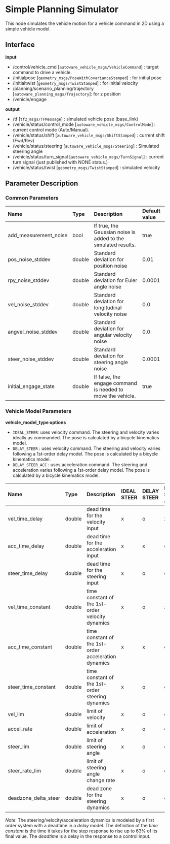 # Simple Planning Simulator
This node simulates the vehicle motion for a vehicle command in 2D using a simple vehicle model.

## Interface

**input**
 - /control/vehicle_cmd [`autoware_vehicle_msgs/VehicleCommand`] : target command to drive a vehicle.
 - /initialpose [`geometry_msgs/PoseWithCovarianceStamped`] : for initial pose
 - /initialtwist [`geometry_msgs/TwistStamped`] : for initial velocity
 - /planning/scenario_planning/trajectory [`autoware_planning_msgs/Trajectory`]: for z position
 - /vehicle/engage

**output**
 - /tf [`tf2_msgs/TFMessage`] : simulated vehicle pose (base_link)
 - /vehicle/status/control_mode [`autoware_vehicle_msgs/ControlMode`] : current control mode (Auto/Manual).
 - /vehicle/status/shift [`autoware_vehicle_msgs/ShiftStamped`] : current shift (Fwd/Rev)
 - /vehicle/status/steering [`autoware_vehicle_msgs/Steering`] : Simulated steering angle
 - /vehicle/status/turn_signal [`autoware_vehicle_msgs/TurnSignal`] : current turn signal (just published with NONE status.)
 - /vehicle/status/twist [`geometry_msgs/TwistStamped`] : simulated velocity



## Parameter Description

### Common Parameters

|Name|Type|Description|Default value|
|:---|:---|:---|:---|
|add_measurement_noise  | bool | If true, the Gaussian noise is added to the simulated results.| true|
|pos_noise_stddev       | double | Standard deviation for position noise   |  0.01|
|rpy_noise_stddev       | double | Standard deviation for Euler angle noise|  0.0001|
|vel_noise_stddev       | double | Standard deviation for longitudinal velocity noise |  0.0|
|angvel_noise_stddev    | double | Standard deviation for angular velocity noise| 0.0|
|steer_noise_stddev     | double | Standard deviation for steering angle noise|  0.0001|
|initial_engage_state   | double | If false, the engage command is needed to move the vehicle.| true|


### Vehicle Model Parameters

**vehicle_model_type options**
 - `IDEAL_STEER`: uses velocity command. The steering and velocity varies ideally as commanded. The pose is calculated by a bicycle kinematics model.
 - `DELAY_STEER` : uses velocity command. The steering and velocity varies following a 1st-order delay model. The pose is calculated by a bicycle kinematics model.
 - `DELAY_STEER_ACC` : uses acceleration command. The steering and acceleration varies following a 1st-order delay model. The pose is calculated by a bicycle kinematics model.



|Name|Type|Description|IDEAL STEER|DELAY STEER|DELAY STEER　ACC|Default value| unit |
|:---|:---|:---|:---|:---|:---|:---|:---|
|vel_time_delay         | double | dead time for the velocity input                         | x | o | x | 0.25| [s] |
|acc_time_delay         | double | dead time for the acceleration input                     | x | x | o | 0.1 | [s] |
|steer_time_delay       | double | dead time for the steering input                         | x | o | o | 0.24| [s] |
|vel_time_constant      | double | time constant of the 1st-order velocity dynamics         | x | o | x | 0.61| [s] |
|acc_time_constant      | double | time constant of the 1st-order acceleration dynamics     | x | x | o | 0.1 | [s] |
|steer_time_constant    | double | time constant of the 1st-order steering dynamics         | x | o | o | 0.27| [s] |
|vel_lim                | double | limit of velocity                                        | x | o | o | 50.0| [m/s] |
|accel_rate             | double | limit of acceleration                                    | x | o | o | 7.0 | [m/ss] |
|steer_lim              | double | limit of steering angle                                  | x | o | o | 1.0 | [rad] |
|steer_rate_lim         | double | limit of steering angle change rate                      | x | o | o | 5.0 | [rad/s] |
|deadzone_delta_steer   | double | dead zone for the steering dynamics                      | x | o | o | 0.0 | [rad] |


*Note*: The steering/velocity/acceleration dynamics is modeled by a first order system with a deadtime in a *delay* model. The definition of the *time constant* is the time it takes for the step response to rise up to 63% of its final value. The *deadtime* is a delay in the response to a control input.
